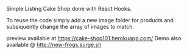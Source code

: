 Simple Listing Cake Shop done with React Hooks.

To reuse the code simply add a new image folder for products and subsiquently 
change the array of images to match.


preview available at https://cake-shop101.herokuapp.com/
Demo also available @  http://new-frogs.surge.sh
